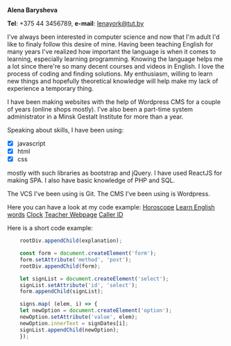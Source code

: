 __Alena Barysheva__

__Tel__: +375 44 3456789, __e-mail__: lenayork@tut.by

I've always been interested in computer science and now that I'm adult I'd like to finaly follow this desire of mine.
Having been teaching English for many years I've realized how important the language is when it comes to learning, especially learning programming. Knowing the language helps me a lot since there're so many decent courses and videos in English. I love the process of coding and finding solutions. My enthusiasm, willing to learn new things and hopefully theoretical knowledge will help make my lack of experience a temporary thing.

I have been making websites with the help of Wordpress CMS for a couple of years (online shops mostly). I've also been a part-time system administrator in a Minsk Gestalt Institute for more than a year.

Speaking about skills, I have been using:

- [x] javascript
- [x] html 
- [x] css 

mostly with such libraries as bootstrap and jQuery. 
I have used ReactJS for making SPA.
I also have basic knowledge of PHP and SQL.

The VCS I've been using is Git.
The CMS I've been using is Wordpress.

Here you can have a look at my code example:
[Horoscope](https://github.com/LenaYork/horoscope)
[Learn English words](https://github.com/LenaYork/Cubs)
[Clock](https://github.com/LenaYork/Clock)
[Teacher Webpage](https://github.com/LenaYork/English-Teacher)
[Caller ID](https://github.com/LenaYork/Caller-ID)

Here is a short code example:
```javascript
    rootDiv.appendChild(explanation);

    const form = document.createElement('form');
    form.setAttribute('method', 'post');
    rootDiv.appendChild(form);

    let signList = document.createElement('select');
    signList.setAttribute('id', 'select');
    form.appendChild(signList);

    signs.map( (elem, i) => {
    let newOption = document.createElement('option');
    newOption.setAttribute('value', elem);
    newOption.innerText = signDates[i];
    signList.appendChild(newOption);
    });
```